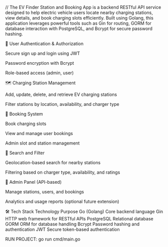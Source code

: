 // The EV Finder Station and Booking App is a backend RESTful API service designed to help electric vehicle users locate nearby charging stations, view details, and book charging slots efficiently. Built using Golang, this application leverages powerful tools such as Gin for routing, GORM for database interaction with PostgreSQL, and Bcrypt for secure password hashing.

🔐 User Authentication & Authorization

Secure sign up and login using JWT

Password encryption with Bcrypt

Role-based access (admin, user)

🗺️ Charging Station Management

Add, update, delete, and retrieve EV charging stations

Filter stations by location, availability, and charger type

📅 Booking System

Book charging slots

View and manage user bookings

Admin slot and station management

📍 Search and Filter

Geolocation-based search for nearby stations

Filtering based on charger type, availability, and ratings

🧾 Admin Panel (API-based)

Manage stations, users, and bookings

Analytics and usage reports (optional future extension)


🛠️ Tech Stack
Technology	Purpose
Go (Golang)	Core backend language
Gin	HTTP web framework for RESTful APIs
PostgreSQL	Relational database
GORM	ORM for database handling
Bcrypt	Password hashing and authentication
JWT	Secure token-based authentication


RUN PROJECT: go run cmd/main.go
